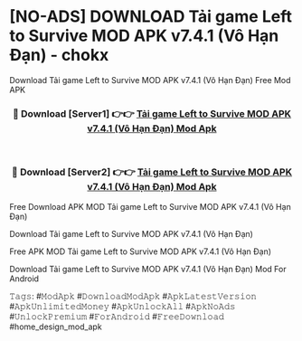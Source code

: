 # [NO-ADS] DOWNLOAD Tải game Left to Survive MOD APK v7.4.1 (Vô Hạn Đạn) - chokx
Download Tải game Left to Survive MOD APK v7.4.1 (Vô Hạn Đạn) Free Mod APK

<div align="center">
<h3>🔴 Download [Server1] 👉👉 <a href="https://apk-comot.site?title=Tải_game_Left_to_Survive_MOD_APK_v7.4.1_(Vô_Hạn_Đạn)">Tải game Left to Survive MOD APK v7.4.1 (Vô Hạn Đạn) Mod Apk</a></h3><br>

<h3>🔴 Download [Server2] 👉👉 <a href="https://apk-comot.site?title=Tải_game_Left_to_Survive_MOD_APK_v7.4.1_(Vô_Hạn_Đạn)">Tải game Left to Survive MOD APK v7.4.1 (Vô Hạn Đạn) Mod Apk</a></h3>
</div>


Free Download APK MOD Tải game Left to Survive MOD APK v7.4.1 (Vô Hạn Đạn)

Download Tải game Left to Survive MOD APK v7.4.1 (Vô Hạn Đạn) 

Free APK MOD Tải game Left to Survive MOD APK v7.4.1 (Vô Hạn Đạn) 

Download Tải game Left to Survive MOD APK v7.4.1 (Vô Hạn Đạn) Mod For Android

𝚃𝚊𝚐𝚜: #𝙼𝚘𝚍𝙰𝚙𝚔 #𝙳𝚘𝚠𝚗𝚕𝚘𝚊𝚍𝙼𝚘𝚍𝙰𝚙𝚔 #𝙰𝚙𝚔𝙻𝚊𝚝𝚎𝚜𝚝𝚅𝚎𝚛𝚜𝚒𝚘𝚗 #𝙰𝚙𝚔𝚄𝚗𝚕𝚒𝚖𝚒𝚝𝚎𝚍𝙼𝚘𝚗𝚎𝚢 #𝙰𝚙𝚔𝚄𝚗𝚕𝚘𝚌𝚔𝙰𝚕𝚕 #𝙰𝚙𝚔𝙽𝚘𝙰𝚍𝚜 #𝚄𝚗𝚕𝚘𝚌𝚔𝙿𝚛𝚎𝚖𝚒𝚞𝚖 #𝙵𝚘𝚛𝙰𝚗𝚍𝚛𝚘𝚒𝚍 #𝙵𝚛𝚎𝚎𝙳𝚘𝚠𝚗𝚕𝚘𝚊𝚍 #home_design_mod_apk